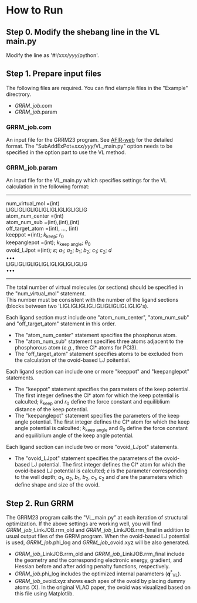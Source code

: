 
# How to Run
## Step 0. Modify the shebang line in the VL main.py
Modify the line as '#!/_xxx_/_yyy_/python'.

## Step 1. Prepare input files
The following files are required. You can find elample files in the "Example" directrory.  
- _GRRM_job_.com
- _GRRM_job_.param

### GRRM_job.com
An input file for the GRRM23 program. See [AFIR-web](https://afir.sci.hokudai.ac.jp) for the detailed format.
The "SubAddExPot=_xxx_/_yyy_/VL_main.py" option needs to be specified in the option part to use the VL method.

### GRRM_job.param
An input file for the VL_main.py which specifies settings for the VL calculation in the following format:

----------
num_virtual_mol   =(int)  
LIGLIGLIGLIGLIGLIGLIGLIGLIGLIG  
atom_num_center   =(int)  
atom_num_sub      =(int),(int),(int)  
off_target_atom   =(int), ..., (int)  
keeppot           =(int); _k_<sub>keep</sub>; _r_<sub>0</sub>  
keepanglepot      =(int); _k_<sub>keep angle</sub>; _θ_<sub>0</sub>   
ovoid_LJpot       =(int); _ε_; _a_<sub>1</sub>; _a_<sub>2</sub>; _b_<sub>1</sub>; _b_<sub>2</sub>; _c_<sub>1</sub>; _c_<sub>2</sub>; _d_  
•••   
LIGLIGLIGLIGLIGLIGLIGLIGLIGLIG  
•••

----------


The total number of virtual molecules (or sections) should be specified in the "num_virtual_mol" statement.  
This number must be consistent with the number of the ligand sections (blocks between two 'LIGLIGLIGLIGLIGLIGLIGLIGLIGLIG's).  

Each ligand section must include one "atom_num_center", "atom_num_sub" and "off_target_atom" statement in this order.  
- The "atom_num_center" statement specifies the phosphorus atom.  
- The "atom_num_sub" statement specifies three atoms adjacent to the phosphorous atom (_e.g._, three Cl* atoms for PCl3).  
- The "off_target_atom" statement specifies atoms to be excluded from the calculation of the ovoid-based LJ poitential.
  
Each ligand section can include one or more "keeppot" and "keepanglepot" statements.
- The "keeppot" statement specifies the parameters of the keep potential. The first integer defines the Cl* atom for which the keep potential is calculted; _k_<sub>keep</sub> and _r_<sub>0</sub> define the force constant and equiliblium distance of the keep potential.
- The "keepanglepot" statement specifies the parameters of the keep angle potential. The first integer defines the Cl* atom for which the keep angle potential is calculted; _k_<sub>keep angle</sub> and _θ_<sub>0</sub> define the force constant and equiliblium angle of the keep angle potential.

Each ligand section can include two or more "ovoid_LJpot" statements.
- The "ovoid_LJpot" statement specifies the parameters of the ovoid-based LJ potential. The first integer defines the Cl* atom for which the ovoid-based LJ potential is calculted; _ε_ is the parameter corresponding to the well depth; _a_<sub>1</sub>, _a_<sub>2</sub>, _b_<sub>1</sub>, _b_<sub>2</sub>, _c_<sub>1</sub>, _c_<sub>2</sub> and _d_ are the parameters which define shape and size of the ovoid.

## Step 2. Run GRRM 

The GRRM23 program calls the "VL_main.py" at each iteration of structural optimization. If the above settings are working well, you will find _GRRM_job_\_LinkJOB.rrm_old and _GRRM_job_\_LinkJOB.rrm_final in addition to usual output files of the GRRM program. When the ovoid-based LJ potential is used, _GRRM_job_.phi_log and _GRRM_job_\_ovoid.xyz will be also generated.

- _GRRM_job_\_LinkJOB.rrm_old and _GRRM_job_\_LinkJOB.rrm_final include the geometry and the corresponding electronic energy, gradient, and Hessian before and after adding penalty functions, respectively.
- _GRRM_job_.phi_log includes the optimized internal parameters (**_q_**<sup>*</sup><sub>VL</sub>).
- _GRRM_job_\_ovoid.xyz shows each apex of the ovoid by placing dummy atoms (X). In the original VLAO paper, the ovoid was visualized based on this file using Matplotlib.



